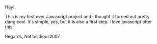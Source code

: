 Hey!

This is my first ever Javascript project and I thought it turned out pretty dang cool. It's simple, yes, but it is also a first step. I love javascript after this.

Regards,
NotInsidious2007
